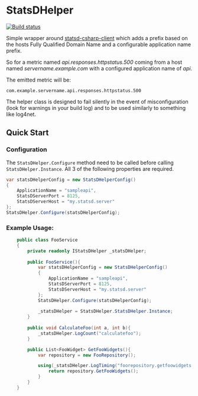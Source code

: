 # StatsDHelper

[![Build status](https://ci.appveyor.com/api/projects/status/b02v97o2ttw8iacv/branch/master?svg=true)](https://ci.appveyor.com/project/PayByPhone/statsd-helper/branch/master)

Simple wrapper around [statsd-csharp-client](https://github.com/lukevenediger/statsd-csharp-client) which adds a prefix based on the hosts Fully Qualified Domain Name and a configurable application name prefix.

So for a metric named *api.responses.httpstatus.500* coming from a host named *servername.example.com* with a configured application name of *api*.

The emitted metric will be:

```
com.example.servername.api.responses.httpstatus.500
```

The helper class is designed to fail silently in the event of misconfiguration (look for warnings in your build log) and to be used similarly to something like log4net.

## Quick Start

### Configuration

The `StatsDHelper.Configure` method need to be called before calling `StatsDHelper.Instance`. All 3 of the following properties are required.
```csharp
var statsDHelperConfig = new StatsDHelperConfig()
{
    ApplicationName = "sampleapi",
    StatsDServerPort = 8125,
    StatsDServerHost = "my.statsd.server"
};
StatsDHelper.Configure(statsDHelperConfig);
```


### Example Usage:

```csharp
    public class FooService
    {
        private readonly IStatsDHelper _statsDHelper;
        
        public FooService(){
            var statsDHelperConfig = new StatsDHelperConfig()
            {
                ApplicationName = "sampleapi",
                StatsDServerPort = 8125,
                StatsDServerHost = "my.statsd.server"
            };
            StatsDHelper.Configure(statsDHelperConfig);        
        
            _statsDHelper = StatsDHelper.StatsDHelper.Instance;
        }
        
        public void CalculateFoo(int a, int b){
            _statsDHelper.LogCount("calculatefoo");
        }

        public List<FooWidget> GetFooWidgets(){
            var repository = new FooRepository();

            using(_statsDHelper.LogTiming("foorepository.getfoowidgets.latency") {
                return repository.GetFooWidgets();
            }
        }
    }
```





